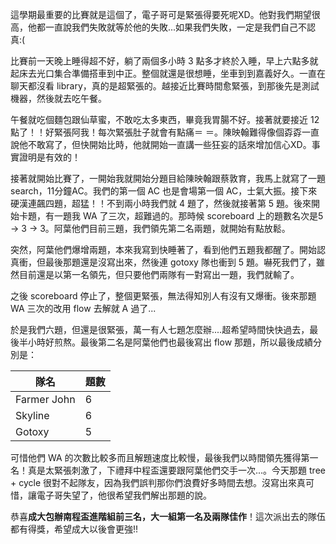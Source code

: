 <!--
[date]: 2010-05-22
[title]: 2010 南區大專程式設計競賽（南程盃）
[name]: 2010-scpc
[tag]: contest | 競賽, SCPC | 南程盃

-->

這學期最重要的比賽就是這個了，電子哥可是緊張得要死呢XD。他對我們期望很高，他都一直說我們失敗就等於他的失敗...如果我們失敗，一定是我們自己不認真:(


比賽前一天晚上睡得超不好，躺了兩個多小時 3 點多才終於入睡，早上六點多就起床去光口集合準備搭車到中正。整個就還是很想睡，坐車到到嘉義好久。一直在聊天都沒看 library，真的是超緊張的。越接近比賽時間愈緊張，到那後先是測試機器，然後就去吃午餐。

午餐就吃個麵包跟仙草蜜，不敢吃太多東西，畢竟我胃腸不好。接著就要接近 12 點了！！好緊張阿我！每次緊張肚子就會有點痛＝ ＝。陳映翰難得像個孬孬一直說他不敢寫了，但快開始比時，他就開始一直講一些狂妄的話來增加信心XD。事實證明是有效的！

接著就開始比賽了，一開始我就開始分題目給陳映翰跟蔡敦育，我馬上就寫了一題 search，11分鐘AC。我們的第一個 AC 也是會場第一個 AC，士氣大振。接下來硬漢連飆四題，超猛！！不到兩小時我們就 4 題了，然後就接著第 5 題。後來開始卡題，有一題我 WA 了三次，超難過的。那時候 scoreboard 上的題數名次是5 -> 3 -> 3。阿葉他們目前三題，我們領先第二名兩題，就開始有點放鬆。

突然，阿葉他們爆增兩題，本來我寫到快睡著了，看到他們五題我都醒了。開始認真衝，但最後那題還是沒寫出來，然後連 gotoxy 隊也衝到 5 題。嚇死我們了，雖然目前還是以第一名領先，但只要他們兩隊有一對寫出一題，我們就輸了。

之後 scoreboard 停止了，整個更緊張，無法得知別人有沒有又爆衝。後來那題 WA 三次的改用 flow 去解就 A 過了...

於是我們六題，但還是很緊張，萬一有人七題怎麼辦....超希望時間快快過去，最後半小時好煎熬。最後第二名是阿葉他們也最後寫出 flow 那題，所以最後成績分別是：

| 隊名 | 題數
| ---- | ---- |
| Farmer John | 6 |
| Skyline | 6 |
| Gotoxy | 5 |


可惜他們 WA 的次數比較多而且解題速度比較慢，最後我們以時間領先獲得第一名！真是太緊張刺激了，下禮拜中程盃還要跟阿葉他們交手一次...。今天那題 tree + cycle 很對不起隊友，因為我們誤判那你們浪費好多時間去想。沒寫出來真可惜，讓電子哥失望了，他很希望我們解出那題的說。
 

恭喜**成大包辦南程盃進階組前三名，大一組第一名及兩隊佳作**！這次派出去的隊伍都有得獎，希望成大以後會更強!!


